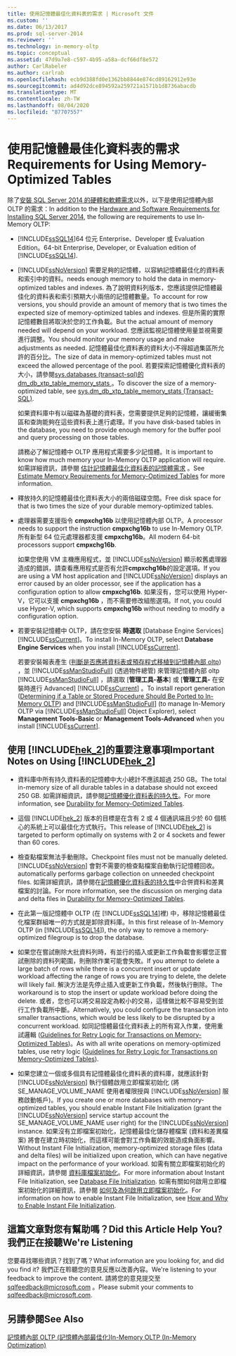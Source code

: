 ```yaml
---
title: 使用記憶體最佳化資料表的需求 | Microsoft 文件
ms.custom: ''
ms.date: 06/13/2017
ms.prod: sql-server-2014
ms.reviewer: ''
ms.technology: in-memory-oltp
ms.topic: conceptual
ms.assetid: 47d9a7e8-c597-4b95-a58a-dcf66df8e572
author: CarlRabeler
ms.author: carlrab
ms.openlocfilehash: ecb9d388fd0e1362bb8844e874cd89162912e93e
ms.sourcegitcommit: ad4d92dce894592a259721a1571b1d8736abacdb
ms.translationtype: MT
ms.contentlocale: zh-TW
ms.lasthandoff: 08/04/2020
ms.locfileid: "87707557"
---
```

# <a name="requirements-for-using-memory-optimized-tables"></a><span data-ttu-id="83a69-102">使用記憶體最佳化資料表的需求</span><span class="sxs-lookup"><span data-stu-id="83a69-102">Requirements for Using Memory-Optimized Tables</span></span>
  <span data-ttu-id="83a69-103">除了[安裝 SQL Server 2014 的硬體和軟體需求](../../sql-server/install/hardware-and-software-requirements-for-installing-sql-server.md)以外，以下是使用記憶體內部 OLTP 的需求：</span><span class="sxs-lookup"><span data-stu-id="83a69-103">In addition to the [Hardware and Software Requirements for Installing SQL Server 2014](../../sql-server/install/hardware-and-software-requirements-for-installing-sql-server.md), the following are requirements to use In-Memory OLTP:</span></span>  
  
-   <span data-ttu-id="83a69-104">[!INCLUDE[ssSQL14](../../includes/sssql14-md.md)]64 位元 Enterprise、Developer 或 Evaluation Edition。</span><span class="sxs-lookup"><span data-stu-id="83a69-104">64-bit Enterprise, Developer, or Evaluation edition of [!INCLUDE[ssSQL14](../../includes/sssql14-md.md)].</span></span>  
  
-   [!INCLUDE[ssNoVersion](../../includes/ssnoversion-md.md)] <span data-ttu-id="83a69-105">需要足夠的記憶體，以容納記憶體最佳化的資料表和索引中的資料。</span><span class="sxs-lookup"><span data-stu-id="83a69-105">needs enough memory to hold the data in memory-optimized tables and indexes.</span></span> <span data-ttu-id="83a69-106">為了說明資料列版本，您應該提供記憶體最佳化的資料表和索引預期大小兩倍的記憶體數量。</span><span class="sxs-lookup"><span data-stu-id="83a69-106">To account for row versions, you should provide an amount of memory that is two times the expected size of memory-optimized tables and indexes.</span></span> <span data-ttu-id="83a69-107">但是所需的實際記憶體數目將取決於您的工作負載。</span><span class="sxs-lookup"><span data-stu-id="83a69-107">But the actual amount of memory needed will depend on your workload.</span></span> <span data-ttu-id="83a69-108">您應該監視記憶體使用量並視需要進行調整。</span><span class="sxs-lookup"><span data-stu-id="83a69-108">You should monitor your memory usage and make adjustments as needed.</span></span> <span data-ttu-id="83a69-109">記憶體最佳化資料表的資料大小不得超過集區所允許的百分比。</span><span class="sxs-lookup"><span data-stu-id="83a69-109">The size of data in memory-optimized tables must not exceed the allowed percentage of the pool.</span></span> <span data-ttu-id="83a69-110">若要探索記憶體優化資料表的大小，請參閱[sys.databases &#40;transact-sql&#41;的 dm_db_xtp_table_memory_stats ](/sql/relational-databases/system-dynamic-management-views/sys-dm-db-xtp-table-memory-stats-transact-sql)。</span><span class="sxs-lookup"><span data-stu-id="83a69-110">To discover the size of a memory-optimized table, see [sys.dm_db_xtp_table_memory_stats &#40;Transact-SQL&#41;](/sql/relational-databases/system-dynamic-management-views/sys-dm-db-xtp-table-memory-stats-transact-sql).</span></span>  
  
     <span data-ttu-id="83a69-111">如果資料庫中有以磁碟為基礎的資料表，您需要提供足夠的記憶體，讓緩衝集區和查詢能夠在這些資料表上進行處理。</span><span class="sxs-lookup"><span data-stu-id="83a69-111">If you have disk-based tables in the database, you need to provide enough memory for the buffer pool and query processing on those tables.</span></span>  
  
     <span data-ttu-id="83a69-112">請務必了解記憶體中 OLTP 應用程式需要多少記憶體。</span><span class="sxs-lookup"><span data-stu-id="83a69-112">It is important to know how much memory your In-Memory OLTP application will require.</span></span> <span data-ttu-id="83a69-113">如需詳細資訊，請參閱 [估計記憶體最佳化資料表的記憶體需求](memory-optimized-tables.md) 。</span><span class="sxs-lookup"><span data-stu-id="83a69-113">See [Estimate Memory Requirements for Memory-Optimized Tables](memory-optimized-tables.md) for more information.</span></span>  
  
-   <span data-ttu-id="83a69-114">釋放持久的記憶體最佳化資料表大小的兩倍磁碟空間。</span><span class="sxs-lookup"><span data-stu-id="83a69-114">Free disk space for that is two times the size of your durable memory-optimized tables.</span></span>  
  
-   <span data-ttu-id="83a69-115">處理器需要支援指令 **cmpxchg16b** 以使用記憶體內部 OLTP。</span><span class="sxs-lookup"><span data-stu-id="83a69-115">A processor needs to support the instruction **cmpxchg16b** to use In-Memory OLTP.</span></span> <span data-ttu-id="83a69-116">所有新型 64 位元處理器都支援 **cmpxchg16b**。</span><span class="sxs-lookup"><span data-stu-id="83a69-116">All modern 64-bit processors support **cmpxchg16b**.</span></span>  
  
     <span data-ttu-id="83a69-117">如果您使用 VM 主機應用程式，並 [!INCLUDE[ssNoVersion](../../includes/ssnoversion-md.md)] 顯示較舊處理器造成的錯誤，請查看應用程式是否有允許**cmpxchg16b**的設定選項。</span><span class="sxs-lookup"><span data-stu-id="83a69-117">If you are using a VM host application and [!INCLUDE[ssNoVersion](../../includes/ssnoversion-md.md)] displays an error caused by an older processor, see if the application has a configuration option to allow **cmpxchg16b**.</span></span> <span data-ttu-id="83a69-118">如果沒有，您可以使用 Hyper-V，它可以支援 **cmpxchg16b** ，而不需要修改組態選項。</span><span class="sxs-lookup"><span data-stu-id="83a69-118">If not, you could use Hyper-V, which supports **cmpxchg16b** without needing to modify a configuration option.</span></span>  
  
-   <span data-ttu-id="83a69-119">若要安裝記憶體中 OLTP，請在您安裝 **時選取** [Database Engine Services] [!INCLUDE[ssCurrent](../../../includes/sscurrent-md.md)]。</span><span class="sxs-lookup"><span data-stu-id="83a69-119">To install In-Memory OLTP, select **Database Engine Services** when you install [!INCLUDE[ssCurrent](../../../includes/sscurrent-md.md)].</span></span>  
  
     <span data-ttu-id="83a69-120">若要安裝報表產生 ([判斷是否應將資料表或預存程式移植到記憶體內部 oltp](determining-if-a-table-or-stored-procedure-should-be-ported-to-in-memory-oltp.md)) ，並 [!INCLUDE[ssManStudioFull](../../../includes/ssmanstudiofull-md.md)] (透過物件總管) 來管理記憶體內部 oltp [!INCLUDE[ssManStudioFull](../../../includes/ssmanstudiofull-md.md)] ，請選取 [**管理工具-基本**] 或 [**管理工具-** 在安裝時進行 Advanced] [!INCLUDE[ssCurrent](../../../includes/sscurrent-md.md)] 。</span><span class="sxs-lookup"><span data-stu-id="83a69-120">To install report generation ([Determining if a Table or Stored Procedure Should Be Ported to In-Memory OLTP](determining-if-a-table-or-stored-procedure-should-be-ported-to-in-memory-oltp.md)) and [!INCLUDE[ssManStudioFull](../../../includes/ssmanstudiofull-md.md)] (to manage In-Memory OLTP via [!INCLUDE[ssManStudioFull](../../../includes/ssmanstudiofull-md.md)] Object Explorer), select **Management Tools-Basic** or **Management Tools-Advanced** when you install [!INCLUDE[ssCurrent](../../../includes/sscurrent-md.md)].</span></span>  
  
## <a name="important-notes-on-using-hek_2"></a><span data-ttu-id="83a69-121">使用 [!INCLUDE[hek_2](../../../includes/hek-2-md.md)]的重要注意事項</span><span class="sxs-lookup"><span data-stu-id="83a69-121">Important Notes on Using [!INCLUDE[hek_2](../../../includes/hek-2-md.md)]</span></span>  
  
-   <span data-ttu-id="83a69-122">資料庫中所有持久資料表的記憶體中大小總計不應該超過 250 GB。</span><span class="sxs-lookup"><span data-stu-id="83a69-122">The total in-memory size of all durable tables in a database should not exceed 250 GB.</span></span> <span data-ttu-id="83a69-123">如需詳細資訊，請參閱[記憶體優化資料表的持久性](durability-for-memory-optimized-tables.md)。</span><span class="sxs-lookup"><span data-stu-id="83a69-123">For more information, see [Durability for Memory-Optimized Tables](durability-for-memory-optimized-tables.md).</span></span>  
  
-   <span data-ttu-id="83a69-124">這個 [!INCLUDE[hek_2](../../../includes/hek-2-md.md)] 版本的目標是在含有 2 或 4 個通訊端且少於 60 個核心的系統上可以最佳化方式執行。</span><span class="sxs-lookup"><span data-stu-id="83a69-124">This release of [!INCLUDE[hek_2](../../../includes/hek-2-md.md)] is targeted to perform optimally on systems with 2 or 4 sockets and fewer than 60 cores.</span></span>  
  
-   <span data-ttu-id="83a69-125">檢查點檔案無法手動刪除。</span><span class="sxs-lookup"><span data-stu-id="83a69-125">Checkpoint files must not be manually deleted.</span></span> [!INCLUDE[ssNoVersion](../../includes/ssnoversion-md.md)] <span data-ttu-id="83a69-126">會對不需要的檢查點檔案自動執行記憶體回收。</span><span class="sxs-lookup"><span data-stu-id="83a69-126">automatically performs garbage collection on unneeded checkpoint files.</span></span> <span data-ttu-id="83a69-127">如需詳細資訊，請參閱在[記憶體優化資料表的持久性](durability-for-memory-optimized-tables.md)中合併資料和差異檔案的討論。</span><span class="sxs-lookup"><span data-stu-id="83a69-127">For more information, see the discussion on merging data and delta files in [Durability for Memory-Optimized Tables](durability-for-memory-optimized-tables.md).</span></span>  
  
-   <span data-ttu-id="83a69-128">在此第一版記憶體中 OLTP (在 [!INCLUDE[ssSQL14](../../includes/sssql14-md.md)]裡) 中，移除記憶體最佳化檔案群組唯一的方式就是卸除資料庫。</span><span class="sxs-lookup"><span data-stu-id="83a69-128">In this first release of In-Memory OLTP (in [!INCLUDE[ssSQL14](../../includes/sssql14-md.md)]), the only way to remove a memory-optimized filegroup is to drop the database.</span></span>  
  
-   <span data-ttu-id="83a69-129">如果您在嘗試刪除大批資料列時，有並行的插入或更新工作負載會影響您正嘗試刪除的資料列範圍，則刪除作業可能會失敗。</span><span class="sxs-lookup"><span data-stu-id="83a69-129">If you attempt to delete a large batch of rows while there is a concurrent insert or update workload affecting the range of rows you are trying to delete, the delete will likely fail.</span></span> <span data-ttu-id="83a69-130">解決方法是先停止插入或更新工作負載，然後執行刪除。</span><span class="sxs-lookup"><span data-stu-id="83a69-130">The workaround is to stop the insert or update workload before doing the delete.</span></span> <span data-ttu-id="83a69-131">或者，您也可以將交易設定為較小的交易，這樣做比較不容易受到並行工作負載所中斷。</span><span class="sxs-lookup"><span data-stu-id="83a69-131">Alternatively, you could configure the transaction into smaller transactions, which would be less likely to be disrupted by a concurrent workload.</span></span> <span data-ttu-id="83a69-132">如同記憶體最佳化資料表上的所有寫入作業，使用重試邏輯 ([Guidelines for Retry Logic for Transactions on Memory-Optimized Tables](../../database-engine/guidelines-for-retry-logic-for-transactions-on-memory-optimized-tables.md))。</span><span class="sxs-lookup"><span data-stu-id="83a69-132">As with all write operations on memory-optimized tables, use retry logic ([Guidelines for Retry Logic for Transactions on Memory-Optimized Tables](../../database-engine/guidelines-for-retry-logic-for-transactions-on-memory-optimized-tables.md)).</span></span>  
  
-   <span data-ttu-id="83a69-133">如果您建立一個或多個具有記憶體最佳化資料表的資料庫，就應該針對 [!INCLUDE[ssNoVersion](../../includes/ssnoversion-md.md)] 執行個體啟用立即檔案初始化 (將 SE_MANAGE_VOLUME_NAME 使用者權限授與 [!INCLUDE[ssNoVersion](../../includes/ssnoversion-md.md)] 服務啟動帳戶)。</span><span class="sxs-lookup"><span data-stu-id="83a69-133">If you create one or more databases with memory-optimized tables, you should enable Instant File Initialization (grant the [!INCLUDE[ssNoVersion](../../includes/ssnoversion-md.md)] service startup account the SE_MANAGE_VOLUME_NAME user right) for the [!INCLUDE[ssNoVersion](../../includes/ssnoversion-md.md)] instance.</span></span> <span data-ttu-id="83a69-134">如果沒有立即檔案初始化，記憶體最佳化儲存體檔案 (資料和差異檔案) 將會在建立時初始化，而這樣可能會對工作負載的效能造成負面影響。</span><span class="sxs-lookup"><span data-stu-id="83a69-134">Without Instant File Initialization, memory-optimized storage files (data and delta files) will be initialized upon creation, which can have negative impact on the performance of your workload.</span></span> <span data-ttu-id="83a69-135">如需有關立即檔案初始化的詳細資訊，請參閱 [資料庫檔案初始化](../databases/database-instant-file-initialization.md)。</span><span class="sxs-lookup"><span data-stu-id="83a69-135">For more information about Instant File Initialization, see [Database File Initialization](../databases/database-instant-file-initialization.md).</span></span> <span data-ttu-id="83a69-136">如需有關如何啟用立即檔案初始化的詳細資訊，請參閱 [如何及為何啟用立即檔案初始化](https://blogs.msdn.com/b/sql_pfe_blog/archive/2009/12/23/how-and-why-to-enable-instant-file-initialization.aspx)。</span><span class="sxs-lookup"><span data-stu-id="83a69-136">For information on how to enable Instant File Initialization, see [How and Why to Enable Instant File Initialization](https://blogs.msdn.com/b/sql_pfe_blog/archive/2009/12/23/how-and-why-to-enable-instant-file-initialization.aspx).</span></span>  
  
## <a name="did-this-article-help-you-were-listening"></a><span data-ttu-id="83a69-137">這篇文章對您有幫助嗎？</span><span class="sxs-lookup"><span data-stu-id="83a69-137">Did this Article Help You?</span></span> <span data-ttu-id="83a69-138">我們正在接聽</span><span class="sxs-lookup"><span data-stu-id="83a69-138">We're Listening</span></span>  
 <span data-ttu-id="83a69-139">您要尋找哪些資訊？找到了嗎？</span><span class="sxs-lookup"><span data-stu-id="83a69-139">What information are you looking for, and did you find it?</span></span> <span data-ttu-id="83a69-140">我們正在聆聽您的意見反應以改善內容。</span><span class="sxs-lookup"><span data-stu-id="83a69-140">We're listening to your feedback to improve the content.</span></span> <span data-ttu-id="83a69-141">請將您的意見提交至 [sqlfeedback@microsoft.com](mailto:sqlfeedback@microsoft.com?subject=Your%20feedback%20about%20the%20Requirements%20for%20Using%20Memory-Optimized%20Tables%20page) 。</span><span class="sxs-lookup"><span data-stu-id="83a69-141">Please submit your comments to [sqlfeedback@microsoft.com](mailto:sqlfeedback@microsoft.com?subject=Your%20feedback%20about%20the%20Requirements%20for%20Using%20Memory-Optimized%20Tables%20page).</span></span>  
  
## <a name="see-also"></a><span data-ttu-id="83a69-142">另請參閱</span><span class="sxs-lookup"><span data-stu-id="83a69-142">See Also</span></span>  
 [<span data-ttu-id="83a69-143">記憶體內部 OLTP &#40;記憶體內部最佳化&#41;</span><span class="sxs-lookup"><span data-stu-id="83a69-143">In-Memory OLTP &#40;In-Memory Optimization&#41;</span></span>](in-memory-oltp-in-memory-optimization.md)  
  
  
